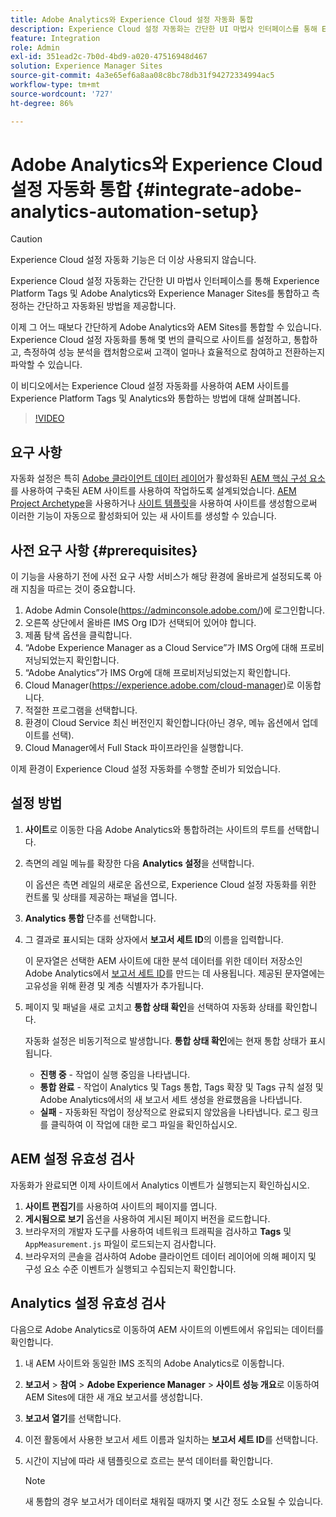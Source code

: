 ```yaml
---
title: Adobe Analytics와 Experience Cloud 설정 자동화 통합
description: Experience Cloud 설정 자동화는 간단한 UI 마법사 인터페이스를 통해 Experience Platform Tags 및 Adobe Analytics와 Experience Manager Sites를 통합하고 측정하는 간단하고 자동화된 방법을 제공합니다. 내 사이트에 자동화된 설정을 사용하는 방법에 대해 알아보십시오.
feature: Integration
role: Admin
exl-id: 351ead2c-7b0d-4bd9-a020-47516948d467
solution: Experience Manager Sites
source-git-commit: 4a3e65ef6a8aa08c8bc78db31f94272334994ac5
workflow-type: tm+mt
source-wordcount: '727'
ht-degree: 86%

---
```


# Adobe Analytics와 Experience Cloud 설정 자동화 통합 {#integrate-adobe-analytics-automation-setup}

>[!CAUTION]
>
>Experience Cloud 설정 자동화 기능은 더 이상 사용되지 않습니다.

Experience Cloud 설정 자동화는 간단한 UI 마법사 인터페이스를 통해 Experience Platform Tags 및 Adobe Analytics와 Experience Manager Sites를 통합하고 측정하는 간단하고 자동화된 방법을 제공합니다.

이제 그 어느 때보다 간단하게 Adobe Analytics와 AEM Sites를 통합할 수 있습니다. Experience Cloud 설정 자동화를 통해 몇 번의 클릭으로 사이트를 설정하고, 통합하고, 측정하여 성능 분석을 캡처함으로써 고객이 얼마나 효율적으로 참여하고 전환하는지 파악할 수 있습니다.

이 비디오에서는 Experience Cloud 설정 자동화를 사용하여 AEM 사이트를 Experience Platform Tags 및 Analytics와 통합하는 방법에 대해 살펴봅니다.

>[!VIDEO](https://video.tv.adobe.com/v/345372/?quality=12)

## 요구 사항

자동화 설정은 특히 [Adobe 클라이언트 데이터 레이어](https://experienceleague.adobe.com/docs/experience-manager-core-components/using/developing/data-layer/overview.html?lang=ko)가 활성화된 [AEM 핵심 구성 요소](https://experienceleague.adobe.com/docs/experience-manager-core-components/using/introduction.html?lang=ko)를 사용하여 구축된 AEM 사이트를 사용하여 작업하도록 설계되었습니다. [AEM Project Archetype](https://experienceleague.adobe.com/docs/experience-manager-core-components/using/developing/archetype/overview.html?lang=ko)을 사용하거나 [사이트 템플릿](/help/journey-sites/quick-site/create-site.md)을 사용하여 사이트를 생성함으로써 이러한 기능이 자동으로 활성화되어 있는 새 사이트를 생성할 수 있습니다.

## 사전 요구 사항 {#prerequisites}

이 기능을 사용하기 전에 사전 요구 사항 서비스가 해당 환경에 올바르게 설정되도록 아래 지침을 따르는 것이 중요합니다.

1. Adobe Admin Console(https://adminconsole.adobe.com/)에 로그인합니다.
1. 오른쪽 상단에서 올바른 IMS Org ID가 선택되어 있어야 합니다.
1. 제품 탐색 옵션을 클릭합니다.
1. “Adobe Experience Manager as a Cloud Service”가 IMS Org에 대해 프로비저닝되었는지 확인합니다.
1. “Adobe Analytics”가 IMS Org에 대해 프로비저닝되었는지 확인합니다.
1. Cloud Manager(https://experience.adobe.com/cloud-manager)로 이동합니다.
1. 적절한 프로그램을 선택합니다.
1. 환경이 Cloud Service 최신 버전인지 확인합니다(아닌 경우, 메뉴 옵션에서 업데이트를 선택).
1. Cloud Manager에서 Full Stack 파이프라인을 실행합니다.

이제 환경이 Experience Cloud 설정 자동화를 수행할 준비가 되었습니다.

## 설정 방법

1. **사이트**&#x200B;로 이동한 다음 Adobe Analytics와 통합하려는 사이트의 루트를 선택합니다.
1. 측면의 레일 메뉴를 확장한 다음 **Analytics 설정**&#x200B;을 선택합니다.

   이 옵션은 측면 레일의 새로운 옵션으로, Experience Cloud 설정 자동화를 위한 컨트롤 및 상태를 제공하는 패널을 엽니다.
1. **Analytics 통합** 단추를 선택합니다.
1. 그 결과로 표시되는 대화 상자에서 **보고서 세트 ID**&#x200B;의 이름을 입력합니다.

   이 문자열은 선택한 AEM 사이트에 대한 분석 데이터를 위한 데이터 저장소인 Adobe Analytics에서 [보고서 세트 ID](https://experienceleague.adobe.com/docs/analytics/admin/manage-report-suites/new-report-suite/t-create-a-report-suite.html?lang=ko)를 만드는 데 사용됩니다. 제공된 문자열에는 고유성을 위해 환경 및 계층 식별자가 추가됩니다.

1. 페이지 및 패널을 새로 고치고 **통합 상태 확인**&#x200B;을 선택하여 자동화 상태를 확인합니다.

   자동화 설정은 비동기적으로 발생합니다. **통합 상태 확인**&#x200B;에는 현재 통합 상태가 표시됩니다.

   * **진행 중** - 작업이 실행 중임을 나타냅니다.
   * **통합 완료** - 작업이 Analytics 및 Tags 통합, Tags 확장 및 Tags 규칙 설정 및 Adobe Analytics에서의 새 보고서 세트 생성을 완료했음을 나타냅니다.
   * **실패** - 자동화된 작업이 정상적으로 완료되지 않았음을 나타냅니다. 로그 링크를 클릭하여 이 작업에 대한 로그 파일을 확인하십시오.

## AEM 설정 유효성 검사

자동화가 완료되면 이제 사이트에서 Analytics 이벤트가 실행되는지 확인하십시오.

1. **사이트 편집기**&#x200B;를 사용하여 사이트의 페이지를 엽니다.
1. **게시됨으로 보기** 옵션을 사용하여 게시된 페이지 버전을 로드합니다.
1. 브라우저의 개발자 도구를 사용하여 네트워크 트래픽을 검사하고 **Tags** 및 `AppMeasurement.js` 파일이 로드되는지 검사합니다.
1. 브라우저의 콘솔을 검사하여 Adobe 클라이언트 데이터 레이어에 의해 페이지 및 구성 요소 수준 이벤트가 실행되고 수집되는지 확인합니다.

## Analytics 설정 유효성 검사

다음으로 Adobe Analytics로 이동하여 AEM 사이트의 이벤트에서 유입되는 데이터를 확인합니다.

1. 내 AEM 사이트와 동일한 IMS 조직의 Adobe Analytics로 이동합니다.
1. **보고서** > **참여** > **Adobe Experience Manager** > **사이트 성능 개요**&#x200B;로 이동하여 AEM Sites에 대한 새 개요 보고서를 생성합니다.
1. **보고서 열기**&#x200B;를 선택합니다.
1. 이전 활동에서 사용한 보고서 세트 이름과 일치하는 **보고서 세트 ID**&#x200B;를 선택합니다.
1. 시간이 지남에 따라 새 템플릿으로 흐르는 분석 데이터를 확인합니다.

   >[!NOTE]
   >
   > 새 통합의 경우 보고서가 데이터로 채워질 때까지 몇 시간 정도 소요될 수 있습니다.
